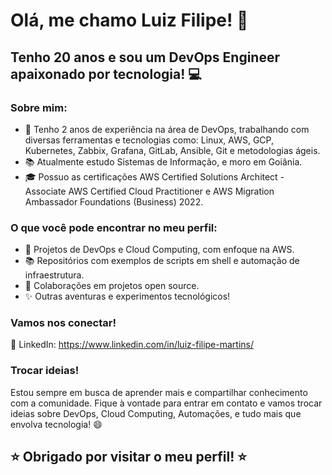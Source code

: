 # Olá, me chamo Luiz Filipe! 👋

## Tenho 20 anos e sou um DevOps Engineer apaixonado por tecnologia! 💻

### Sobre mim:

- 🔧 Tenho 2 anos de experiência na área de DevOps, trabalhando com diversas ferramentas e tecnologias como: Linux, AWS, GCP, Kubernetes, Zabbix, Grafana, GitLab, Ansible, Git e metodologias ágeis.
- 📚 Atualmente estudo Sistemas de Informação, e moro em Goiânia.
- 🎓 Possuo as certificações AWS Certified Solutions Architect - Associate AWS Certified Cloud Practitioner e AWS Migration Ambassador Foundations (Business) 2022.

### O que você pode encontrar no meu perfil:

- 📝 Projetos de DevOps e Cloud Computing, com enfoque na AWS.
- 📚 Repositórios com exemplos de scripts em shell e automação de infraestrutura.
- 🤝 Colaborações em projetos open source.
- ✨ Outras aventuras e experimentos tecnológicos!

### Vamos nos conectar!
💼 LinkedIn: https://www.linkedin.com/in/luiz-filipe-martins/

### Trocar ideias!
Estou sempre em busca de aprender mais e compartilhar conhecimento com a comunidade. Fique à vontade para entrar em contato e vamos trocar ideias sobre DevOps, Cloud Computing, Automações, e tudo mais que envolva tecnologia! 😄

## ⭐️ Obrigado por visitar o meu perfil! ⭐️
